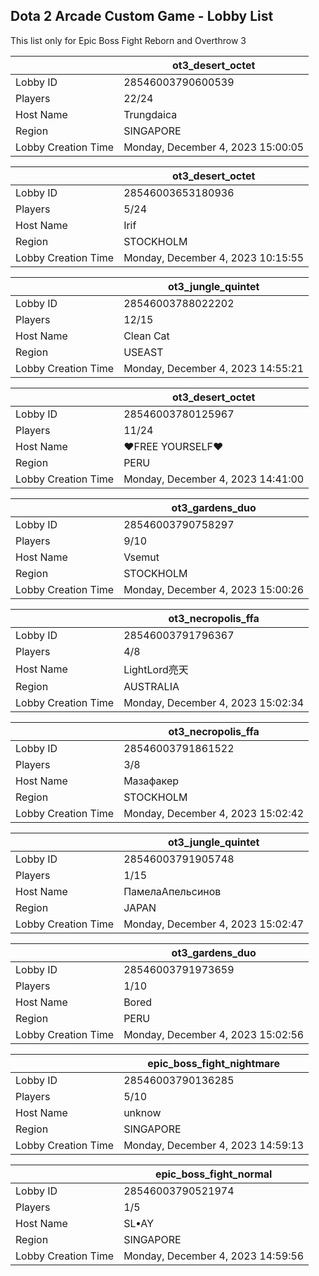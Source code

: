 ## Dota 2 Arcade Custom Game - Lobby List

This list only for Epic Boss Fight Reborn and Overthrow 3

|  | ot3_desert_octet |
| ------ | ------ |
| Lobby ID | 28546003790600539 |
| Players | 22/24 |
| Host Name | Trungdaica |
| Region | SINGAPORE |
| Lobby Creation Time | Monday, December 4, 2023 15:00:05 |


|  | ot3_desert_octet |
| ------ | ------ |
| Lobby ID | 28546003653180936 |
| Players | 5/24 |
| Host Name | Irif |
| Region | STOCKHOLM |
| Lobby Creation Time | Monday, December 4, 2023 10:15:55 |


|  | ot3_jungle_quintet |
| ------ | ------ |
| Lobby ID | 28546003788022202 |
| Players | 12/15 |
| Host Name | Clean Cat |
| Region | USEAST |
| Lobby Creation Time | Monday, December 4, 2023 14:55:21 |


|  | ot3_desert_octet |
| ------ | ------ |
| Lobby ID | 28546003780125967 |
| Players | 11/24 |
| Host Name | ♥FREE YOURSELF♥ |
| Region | PERU |
| Lobby Creation Time | Monday, December 4, 2023 14:41:00 |


|  | ot3_gardens_duo |
| ------ | ------ |
| Lobby ID | 28546003790758297 |
| Players | 9/10 |
| Host Name | Vsemut |
| Region | STOCKHOLM |
| Lobby Creation Time | Monday, December 4, 2023 15:00:26 |


|  | ot3_necropolis_ffa |
| ------ | ------ |
| Lobby ID | 28546003791796367 |
| Players | 4/8 |
| Host Name | LightLord亮天 |
| Region | AUSTRALIA |
| Lobby Creation Time | Monday, December 4, 2023 15:02:34 |


|  | ot3_necropolis_ffa |
| ------ | ------ |
| Lobby ID | 28546003791861522 |
| Players | 3/8 |
| Host Name | Мазафакер |
| Region | STOCKHOLM |
| Lobby Creation Time | Monday, December 4, 2023 15:02:42 |


|  | ot3_jungle_quintet |
| ------ | ------ |
| Lobby ID | 28546003791905748 |
| Players | 1/15 |
| Host Name | ПамелаАпельсинов |
| Region | JAPAN |
| Lobby Creation Time | Monday, December 4, 2023 15:02:47 |


|  | ot3_gardens_duo |
| ------ | ------ |
| Lobby ID | 28546003791973659 |
| Players | 1/10 |
| Host Name | Bored |
| Region | PERU |
| Lobby Creation Time | Monday, December 4, 2023 15:02:56 |


|  | epic_boss_fight_nightmare |
| ------ | ------ |
| Lobby ID | 28546003790136285 |
| Players | 5/10 |
| Host Name | unknow |
| Region | SINGAPORE |
| Lobby Creation Time | Monday, December 4, 2023 14:59:13 |


|  | epic_boss_fight_normal |
| ------ | ------ |
| Lobby ID | 28546003790521974 |
| Players | 1/5 |
| Host Name | SL•AY |
| Region | SINGAPORE |
| Lobby Creation Time | Monday, December 4, 2023 14:59:56 |


